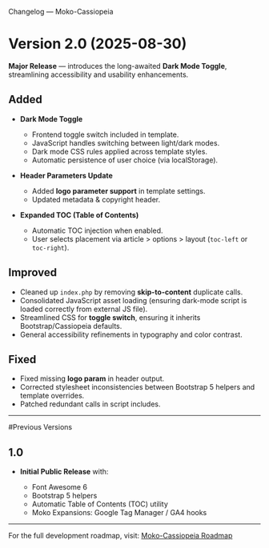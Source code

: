 <!--
=========================================================================
 Copyright (C) 2025 Moko Consulting <hello@mokoconsulting.tech>

 This file is part of a Moko Consulting project.

 SPDX-License-Identifier: GPL-3.0-or-later

 This program is free software; you can redistribute it and/or modify
 it under the terms of the GNU General Public License as published by
 the Free Software Foundation; either version 3 of the License, or
 (at your option) any later version.

 This program is distributed in the hope that it will be useful,
 but WITHOUT ANY WARRANTY; without even the implied warranty of
 MERCHANTABILITY or FITNESS FOR A PARTICULAR PURPOSE. See the
 GNU General Public License for more details.

 You should have received a copy of the GNU General Public License
 along with this program. If not, see https://www.gnu.org/licenses/ .
 =========================================================================
 FILE INFORMATION
 DEFGROUP: Joomla
 INGROUP: Moko-Cassiopeia
 PATH: CHANGELOG.md
 VERSION: 02.01.05-dev
 BRIEF: Changelog file documenting version history of Moko-Cassiopeia
 =========================================================================
-->

Changelog — Moko-Cassiopeia

# Version 2.0 (2025-08-30)

**Major Release** — introduces the long-awaited **Dark Mode Toggle**, streamlining accessibility and usability enhancements.

## Added

* **Dark Mode Toggle**

	* Frontend toggle switch included in template.
	* JavaScript handles switching between light/dark modes.
	* Dark mode CSS rules applied across template styles.
	* Automatic persistence of user choice (via localStorage).

* **Header Parameters Update**

	* Added **logo parameter support** in template settings.
	* Updated metadata & copyright header.

* **Expanded TOC (Table of Contents)**

	* Automatic TOC injection when enabled.
	* User selects placement via article > options > layout (`toc-left` or `toc-right`).

## Improved

* Cleaned up `index.php` by removing **skip-to-content** duplicate calls.
* Consolidated JavaScript asset loading (ensuring dark-mode script is loaded correctly from external JS file).
* Streamlined CSS for **toggle switch**, ensuring it inherits Bootstrap/Cassiopeia defaults.
* General accessibility refinements in typography and color contrast.

## Fixed

* Fixed missing **logo param** in header output.
* Corrected stylesheet inconsistencies between Bootstrap 5 helpers and template overrides.
* Patched redundant calls in script includes.

---

#Previous Versions

## 1.0

* **Initial Public Release** with:

	* Font Awesome 6
	* Bootstrap 5 helpers
	* Automatic Table of Contents (TOC) utility
	* Moko Expansions: Google Tag Manager / GA4 hooks

---

For the full development roadmap, visit:
[Moko-Cassiopeia Roadmap](https://mokoconsulting.tech/support/joomla-cms/moko-cassiopeia-roadmap)
